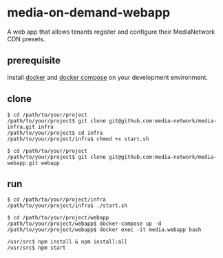 # media-on-demand-webapp
A web app that allows tenants register and configure their MediaNetwork CDN presets.

## prerequisite
Install [docker](https://docs.docker.com/install/) and [docker compose](https://docs.docker.com/compose/install/) on your development environment.

## clone
```
$ cd /path/to/your/project
/path/to/your/project$ git clone git@github.com:media-network/media-infra.git infra
/path/to/your/project$ cd infra
/path/to/your/project/infra$ chmod +x start.sh

$ cd /path/to/your/project
/path/to/your/project$ git clone git@github.com:media-network/media-webapp.git webapp
```

## run
```
$ cd /path/to/your/project/infra
/path/to/your/project/infra$ ./start.sh

$ cd /path/to/your/project/webapp
/path/to/your/project/webapp$ docker-compose up -d
/path/to/your/project/webapp$ docker exec -it media.webapp bash

/usr/src$ npm install & npm install:all
/usr/src$ npm start
```
